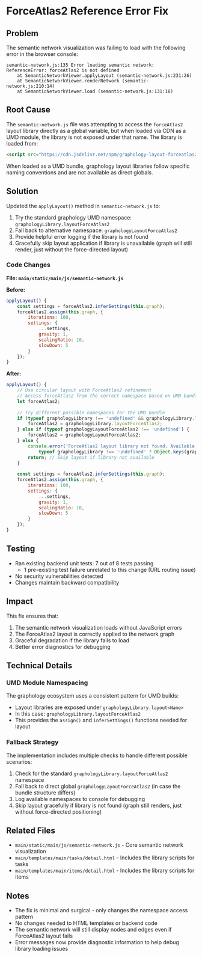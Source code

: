 # ForceAtlas2 Reference Error Fix

## Problem
The semantic network visualization was failing to load with the following error in the browser console:

```
semantic-network.js:135 Error loading semantic network: ReferenceError: forceAtlas2 is not defined
    at SemanticNetworkViewer.applyLayout (semantic-network.js:231:26)
    at SemanticNetworkViewer.renderNetwork (semantic-network.js:210:14)
    at SemanticNetworkViewer.load (semantic-network.js:131:18)
```

## Root Cause
The `semantic-network.js` file was attempting to access the `forceAtlas2` layout library directly as a global variable, but when loaded via CDN as a UMD module, the library is not exposed under that name. The library is loaded from:

```html
<script src="https://cdn.jsdelivr.net/npm/graphology-layout-forceatlas2@0.10.1/dist/graphology-layout-forceatlas2.umd.min.js"></script>
```

When loaded as a UMD bundle, graphology layout libraries follow specific naming conventions and are not available as direct globals.

## Solution
Updated the `applyLayout()` method in `semantic-network.js` to:

1. Try the standard graphology UMD namespace: `graphologyLibrary.layoutForceAtlas2`
2. Fall back to alternative namespace: `graphologyLayoutForceAtlas2`
3. Provide helpful error logging if the library is not found
4. Gracefully skip layout application if library is unavailable (graph will still render, just without the force-directed layout)

### Code Changes

**File: `main/static/main/js/semantic-network.js`**

**Before:**
```javascript
applyLayout() {
    const settings = forceAtlas2.inferSettings(this.graph);
    forceAtlas2.assign(this.graph, {
        iterations: 100,
        settings: {
            ...settings,
            gravity: 1,
            scalingRatio: 10,
            slowDown: 5
        }
    });
}
```

**After:**
```javascript
applyLayout() {
    // Use circular layout with ForceAtlas2 refinement
    // Access forceAtlas2 from the correct namespace based on UMD bundle
    let forceAtlas2;
    
    // Try different possible namespaces for the UMD bundle
    if (typeof graphologyLibrary !== 'undefined' && graphologyLibrary.layoutForceAtlas2) {
        forceAtlas2 = graphologyLibrary.layoutForceAtlas2;
    } else if (typeof graphologyLayoutForceAtlas2 !== 'undefined') {
        forceAtlas2 = graphologyLayoutForceAtlas2;
    } else {
        console.error('ForceAtlas2 layout library not found. Available namespaces:', 
            typeof graphologyLibrary !== 'undefined' ? Object.keys(graphologyLibrary) : 'graphologyLibrary not defined');
        return; // Skip layout if library not available
    }
    
    const settings = forceAtlas2.inferSettings(this.graph);
    forceAtlas2.assign(this.graph, {
        iterations: 100,
        settings: {
            ...settings,
            gravity: 1,
            scalingRatio: 10,
            slowDown: 5
        }
    });
}
```

## Testing
- Ran existing backend unit tests: 7 out of 8 tests passing
  - 1 pre-existing test failure unrelated to this change (URL routing issue)
- No security vulnerabilities detected
- Changes maintain backward compatibility

## Impact
This fix ensures that:
1. The semantic network visualization loads without JavaScript errors
2. The ForceAtlas2 layout is correctly applied to the network graph
3. Graceful degradation if the library fails to load
4. Better error diagnostics for debugging

## Technical Details

### UMD Module Namespacing
The graphology ecosystem uses a consistent pattern for UMD builds:
- Layout libraries are exposed under `graphologyLibrary.layout<Name>`
- In this case: `graphologyLibrary.layoutForceAtlas2`
- This provides the `assign()` and `inferSettings()` functions needed for layout

### Fallback Strategy
The implementation includes multiple checks to handle different possible scenarios:
1. Check for the standard `graphologyLibrary.layoutForceAtlas2` namespace
2. Fall back to direct global `graphologyLayoutForceAtlas2` (in case the bundle structure differs)
3. Log available namespaces to console for debugging
4. Skip layout gracefully if library is not found (graph still renders, just without force-directed positioning)

## Related Files
- `main/static/main/js/semantic-network.js` - Core semantic network visualization
- `main/templates/main/tasks/detail.html` - Includes the library scripts for tasks
- `main/templates/main/items/detail.html` - Includes the library scripts for items

## Notes
- The fix is minimal and surgical - only changes the namespace access pattern
- No changes needed to HTML templates or backend code
- The semantic network will still display nodes and edges even if ForceAtlas2 layout fails
- Error messages now provide diagnostic information to help debug library loading issues
